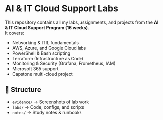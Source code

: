 # AI & IT Cloud Support Labs

This repository contains all my labs, assignments, and projects from the **AI & IT Cloud Support Program (16 weeks)**.  
It covers:

- Networking & ITIL fundamentals  
- AWS, Azure, and Google Cloud labs  
- PowerShell & Bash scripting  
- Terraform (Infrastructure as Code)  
- Monitoring & Security (Grafana, Prometheus, IAM)  
- Microsoft 365 support  
- Capstone multi-cloud project  

## 📂 Structure
- `evidence/` → Screenshots of lab work
- `labs/` → Code, configs, and scripts
- `notes/` → Study notes & runbooks
